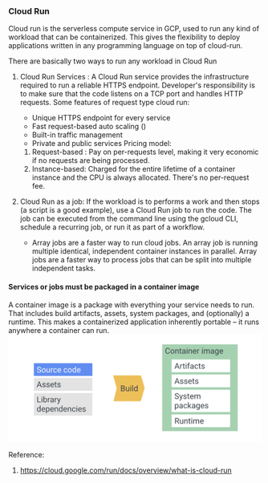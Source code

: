 ### Cloud Run 
Cloud run is the serverless compute service in GCP, used to run any kind of workload that can be containerized. This gives the flexibility to deploy applications written in any programming language on top of cloud-run.


There are basically two ways to run any workload in Cloud Run  
1. Cloud Run Services : A Cloud Run service provides the infrastructure required to run a reliable HTTPS endpoint. Developer's responsibility is to make sure that the code listens on a TCP port and handles HTTP requests.
Some features of request type cloud run:
    * Unique HTTPS endpoint for every service
    * Fast request-based auto scaling ()
    * Built-in traffic management
    * Private and public services
Pricing model:
    1. Request-based : Pay on per-requests level, making it very economic if no requests are being processed. 
    2. Instance-based: Charged for the entire lifetime of a container instance and the CPU is always allocated. There's no per-request fee.

2. Cloud Run as a job:  If the workload is to performs a work and then stops (a script is a good example), use a Cloud Run job to run the code. The job can be executed from the command line using the gcloud CLI, schedule a recurring job, or run it as part of a workflow.
    * Array jobs are a faster way to run cloud jobs. An array job is running multiple identical, independent container instances in parallel. Array jobs are a faster way to process jobs that can be split into multiple independent tasks.


#### Services or jobs must be packaged in a container image
A container image is a package with everything your service needs to run. That includes build artifacts, assets, system packages, and (optionally) a runtime. This makes a containerized application inherently portable – it runs anywhere a container can run. 
![container_overview](/images/gcp/container_overview.png)




Reference:
1. https://cloud.google.com/run/docs/overview/what-is-cloud-run